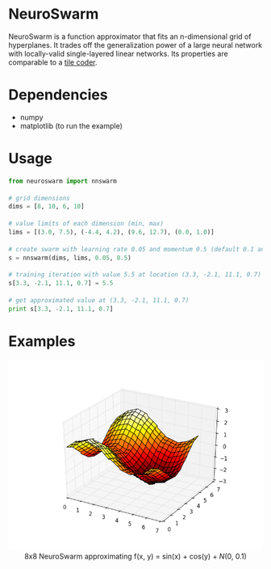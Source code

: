 # NeuroSwarm

NeuroSwarm is a function approximator that fits an n-dimensional grid of hyperplanes. It trades off the generalization power of a large neural network with locally-valid single-layered linear networks. Its properties are comparable to a [tile coder](https://webdocs.cs.ualberta.ca/~sutton/book/8/node6.html).

# Dependencies

* numpy
* matplotlib (to run the example)

# Usage

```python
from neuroswarm import nnswarm

# grid dimensions
dims = [8, 10, 6, 10]

# value limits of each dimension (min, max)
lims = [(3.0, 7.5), (-4.4, 4.2), (9.6, 12.7), (0.0, 1.0)]

# create swarm with learning rate 0.05 and momentum 0.5 (default 0.1 and 0.7071 respectively)
s = nnswarm(dims, lims, 0.05, 0.5)

# training iteration with value 5.5 at location (3.3, -2.1, 11.1, 0.7)
s[3.3, -2.1, 11.1, 0.7] = 5.5

# get approximated value at (3.3, -2.1, 11.1, 0.7)
print s[3.3, -2.1, 11.1, 0.7]
```

# Examples
<p align="center">
  <img src="https://raw.githubusercontent.com/MeepMoop/neuroswarm/master/examples/ns_sincos.png"><br>
  8x8 NeuroSwarm approximating f(x, y) = sin(x) + cos(y) + <i>N</i>(0, 0.1)<br><br>
</p>
